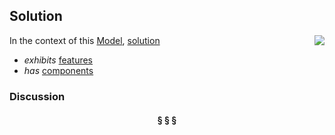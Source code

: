 ## Solution

<img src="https://rawgithub.com/nikboyd/sample-domain/master/images/solution.svg" align="right"/>

In the context of this [Model](model.md), [solution](https://github.com/nikboyd/sample-domain/blob/master/solution.md)

* <i>exhibits</i> [features](https://github.com/nikboyd/sample-domain/blob/master/feature.md)
* <i>has</i> [components](https://github.com/nikboyd/sample-domain/blob/master/component.md)

### Discussion



<h4 align="center"><b>&sect; &sect; &sect;</b></h4>
